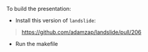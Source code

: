 To build the presentation:

* Install this version of `landslide`:

> https://github.com/adamzap/landslide/pull/206

* Run the makefile


